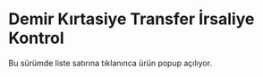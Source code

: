 # Demir Kırtasiye Transfer İrsaliye Kontrol
Bu sürümde liste satırına tıklanınca ürün popup açılıyor.